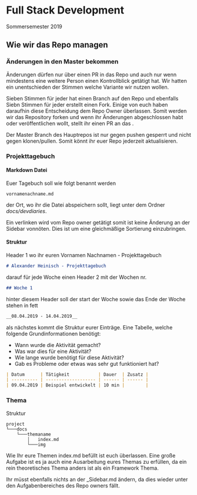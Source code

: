 # Full Stack Development
Sommersemester 2019

## Wie wir das Repo managen

### Änderungen in den Master bekommen

Änderungen dürfen nur über einen PR in das Repo und auch nur wenn mindestens eine weitere Person einen Kontrollblick getätigt hat. Wir hatten ein unentschieden der Stimmen welche Variante wir nutzen wollen. 

Sieben Stimmen für jeder hat einen Branch auf den Repo und ebenfalls Siebn Stimmen für jeder erstellt einen Fork. Einige von euch haben daraufhin diese Entscheidung dem Repo Owner überlassen. Somit werden wir das Repository forken und wenn ihr Änderungen abgeschlossen habt oder veröffentlichen wollt, stellt ihr einen PR an das .

Der Master Branch des Hauptrepos ist nur gegen pushen gesperrt und nicht gegen klonen/pullen. Somit könnt ihr euer Repo jederzeit aktualisieren.


### Projekttagebuch

#### Markdown Datei

Euer Tagebuch soll wie folgt benannt werden 

```
vornamenachname.md
```

der Ort, wo ihr die Datei abspeichern sollt, liegt unter dem Ordner  *docs/devdiaries*.

Ein verlinken wird vom Repo owner getätigt somit ist keine Änderung an der Sidebar vonnöten. Dies ist um eine gleichmäßige Sortierung einzubringen.


#### Struktur

Header 1 wo ihr euren Vornamen Nachnamen - Projekttagebuch

```markdown
# Alexander Heinisch - Projekttagebuch
```

darauf für jede Woche einen Header 2 mit der Wochen nr.

```markdown
## Woche 1
```

hinter diesem Header soll der start der Woche sowie das Ende der Woche stehen in fett 

```markdown
__08.04.2019 - 14.04.2019__
```

als nächstes kommt die Struktur eurer Einträge. Eine Tabelle, welche folgende Grundinformationen benötigt:  
 - Wann wurde die Aktivität gemacht?
 - Was war dies für eine Aktivität?
 - Wie lange wurde benötigt für diese Aktivität?
 - Gab es Probleme oder etwas was sehr gut funktioniert hat?

```markdown
| Datum      | Tätigkeit           | Dauer  | Zusatz |
| ---------- | ------------------- | ------ | ------ |
| 09.04.2019 | Beispiel entwickelt | 10 min |        |

```

### Thema

Struktur

```
project
└───docs
    └───themaname
        │   index.md
        └───img
```

Wie Ihr eure Themen index.md befüllt ist euch überlassen. Eine große Aufgabe ist es ja auch eine Ausarbeitung eures Themas zu erfüllen, da ein rein theoretisches Thema anders ist als ein Framework Thema. 

Ihr müsst ebenfalls nichts an der _Sidebar.md ändern, da dies wieder unter den Aufgabenbereiches des Repo owners fällt.
